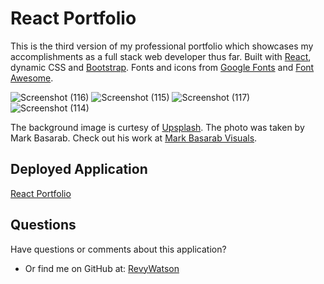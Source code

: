# React Portfolio
This is the third version of my professional portfolio which showcases my accomplishments as a full stack web developer thus far. Built with [React](https://reactjs.org/), dynamic CSS and [Bootstrap](https://getbootstrap.com/). Fonts and icons from [Google Fonts](https://fonts.google.com/) and [Font Awesome](https://fontawesome.com/).

![Screenshot (116)](https://user-images.githubusercontent.com/76264693/122628953-62b31d00-d087-11eb-9e3a-73cae4593b14.png)
![Screenshot (115)](https://user-images.githubusercontent.com/76264693/122628955-647ce080-d087-11eb-9703-9dca42a8935b.png)
![Screenshot (117)](https://user-images.githubusercontent.com/76264693/122628956-68106780-d087-11eb-9dfe-7645500aa2e4.png)
![Screenshot (114)](https://user-images.githubusercontent.com/76264693/122628958-6cd51b80-d087-11eb-85b0-766877264578.png)

The background image is curtesy of [Upsplash](https://unsplash.com/). The photo was taken by Mark Basarab. Check out his work at [Mark Basarab Visuals](https://www.markbasarab.com/).

## Deployed Application
[React Portfolio](https://revywatson.github.io/third-portfolio/)

## Questions
Have questions or comments about this application?

- Or find me on GitHub at: [RevyWatson](https://github.com/RevyWatson)

